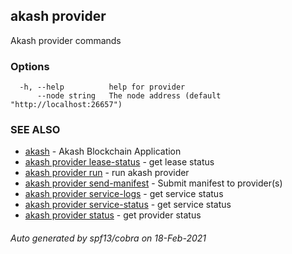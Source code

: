 ## akash provider

Akash provider commands

### Options

```
  -h, --help          help for provider
      --node string   The node address (default "http://localhost:26657")
```

### SEE ALSO

* [akash](akash.md)	 - Akash Blockchain Application
* [akash provider lease-status](akash_provider_lease-status.md)	 - get lease status
* [akash provider run](akash_provider_run.md)	 - run akash provider
* [akash provider send-manifest](akash_provider_send-manifest.md)	 - Submit manifest to provider(s)
* [akash provider service-logs](akash_provider_service-logs.md)	 - get service status
* [akash provider service-status](akash_provider_service-status.md)	 - get service status
* [akash provider status](akash_provider_status.md)	 - get provider status

###### Auto generated by spf13/cobra on 18-Feb-2021

